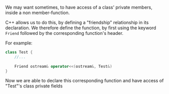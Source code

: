 We may want sometimes, to have access of a class' private members, inside a non member-function. 

C++ allows us to do this, by defining a "friendship" relationship in its declaration. We therefore  define the function, by first using the keyword ``Friend`` followed by the corresponding function's header.

For example:
```cpp
class Test {
	//...
	
	Friend ostream& operator<<(ostream&, Test&)
}
```
Now we are able to declare this corresponding function and have access of "Test"'s class private fields